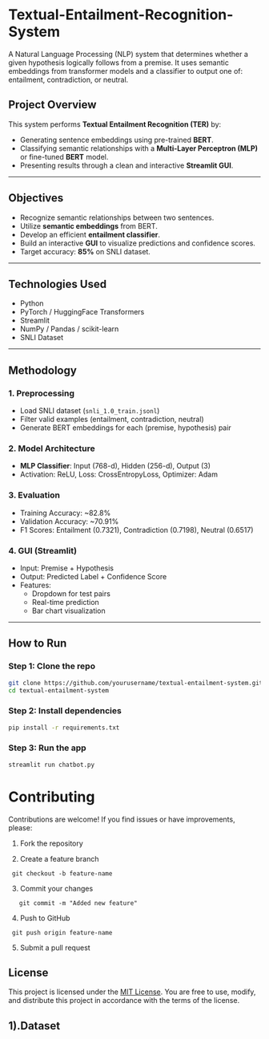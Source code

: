 # Textual-Entailment-Recognition-System
A Natural Language Processing (NLP) system that determines whether a given hypothesis logically follows from a premise. It uses semantic embeddings from transformer models and a classifier to output one of: entailment, contradiction, or neutral.

##  Project Overview

This system performs **Textual Entailment Recognition (TER)** by:
- Generating sentence embeddings using pre-trained **BERT**.
- Classifying semantic relationships with a **Multi-Layer Perceptron (MLP)** or fine-tuned **BERT** model.
- Presenting results through a clean and interactive **Streamlit GUI**.

---

##  Objectives
- Recognize semantic relationships between two sentences.
- Utilize **semantic embeddings** from BERT.
- Develop an efficient **entailment classifier**.
- Build an interactive **GUI** to visualize predictions and confidence scores.
- Target accuracy: **85%** on SNLI dataset.

---

##  Technologies Used
- Python
- PyTorch / HuggingFace Transformers
- Streamlit
- NumPy / Pandas / scikit-learn
- SNLI Dataset

---

##  Methodology

### 1. Preprocessing
- Load SNLI dataset (`snli_1.0_train.jsonl`)
- Filter valid examples (entailment, contradiction, neutral)
- Generate BERT embeddings for each (premise, hypothesis) pair

### 2. Model Architecture
- **MLP Classifier**: Input (768-d), Hidden (256-d), Output (3)
- Activation: ReLU, Loss: CrossEntropyLoss, Optimizer: Adam

### 3. Evaluation
- Training Accuracy: ~82.8%
- Validation Accuracy: ~70.91%
- F1 Scores: Entailment (0.7321), Contradiction (0.7198), Neutral (0.6517)

### 4. GUI (Streamlit)
- Input: Premise + Hypothesis
- Output: Predicted Label + Confidence Score
- Features:
  - Dropdown for test pairs
  - Real-time prediction
  - Bar chart visualization

---

##  How to Run

### Step 1: Clone the repo
```bash
git clone https://github.com/yourusername/textual-entailment-system.git
cd textual-entailment-system
```

### Step 2: Install dependencies

```bash
pip install -r requirements.txt
```

### Step 3: Run the app

```bash
streamlit run chatbot.py
```

# Contributing

Contributions are welcome! If you find issues or have improvements, please:

1. Fork the repository

2. Create a feature branch
  ```
   git checkout -b feature-name
```

3. Commit your changes
```
   git commit -m "Added new feature"
```

4. Push to GitHub
  ```
   git push origin feature-name
```
5. Submit a pull request 

## License

This project is licensed under the [MIT License](LICENSE). You are free to use, modify, and distribute this project in accordance with the terms of the license.

## 1).Dataset

[](assets.Picture1.png)


